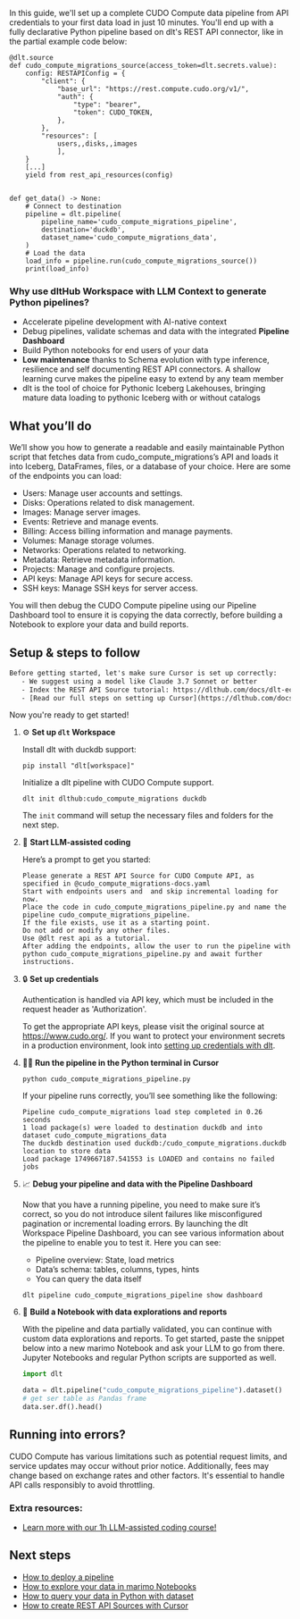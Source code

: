 In this guide, we'll set up a complete CUDO Compute data pipeline from API credentials to your first data load in just 10 minutes. You'll end up with a fully declarative Python pipeline based on dlt's REST API connector, like in the partial example code below:

```python-outcome
@dlt.source
def cudo_compute_migrations_source(access_token=dlt.secrets.value):
    config: RESTAPIConfig = {
        "client": {
            "base_url": "https://rest.compute.cudo.org/v1/",
            "auth": {
                "type": "bearer",
                "token": CUDO_TOKEN,
            },
        },
        "resources": [
            users,,disks,,images
            ],
    }
    [...]
    yield from rest_api_resources(config)


def get_data() -> None:
    # Connect to destination
    pipeline = dlt.pipeline(
        pipeline_name='cudo_compute_migrations_pipeline',
        destination='duckdb',
        dataset_name='cudo_compute_migrations_data', 
    )
    # Load the data
    load_info = pipeline.run(cudo_compute_migrations_source())
    print(load_info) 
```

### Why use dltHub Workspace with LLM Context to generate Python pipelines?

- Accelerate pipeline development with AI-native context
- Debug pipelines, validate schemas and data with the integrated **Pipeline Dashboard**
- Build Python notebooks for end users of your data
- **Low maintenance** thanks to Schema evolution with type inference, resilience and self documenting REST API connectors. A shallow learning curve makes the pipeline easy to extend by any team member
- dlt is the tool of choice for Pythonic Iceberg Lakehouses, bringing mature data loading to pythonic Iceberg with or without catalogs

## What you’ll do

We’ll show you how to generate a readable and easily maintainable Python script that fetches data from cudo_compute_migrations’s API and loads it into Iceberg, DataFrames, files, or a database of your choice. Here are some of the endpoints you can load:

- Users: Manage user accounts and settings.
- Disks: Operations related to disk management.
- Images: Manage server images.
- Events: Retrieve and manage events.
- Billing: Access billing information and manage payments.
- Volumes: Manage storage volumes.
- Networks: Operations related to networking.
- Metadata: Retrieve metadata information.
- Projects: Manage and configure projects.
- API keys: Manage API keys for secure access.
- SSH keys: Manage SSH keys for server access.

You will then debug the CUDO Compute pipeline using our Pipeline Dashboard tool to ensure it is copying the data correctly, before building a Notebook to explore your data and build reports.

## Setup & steps to follow

```default
Before getting started, let's make sure Cursor is set up correctly:
   - We suggest using a model like Claude 3.7 Sonnet or better
   - Index the REST API Source tutorial: https://dlthub.com/docs/dlt-ecosystem/verified-sources/rest_api/ and add it to context as **@dlt rest api**
   - [Read our full steps on setting up Cursor](https://dlthub.com/docs/dlt-ecosystem/llm-tooling/cursor-restapi#23-configuring-cursor-with-documentation)
```

Now you're ready to get started!

1. ⚙️ **Set up `dlt` Workspace**
    
    Install dlt with duckdb support:
    ```shell
    pip install "dlt[workspace]"
    ```

    Initialize a dlt pipeline with CUDO Compute support.
    ```shell
    dlt init dlthub:cudo_compute_migrations duckdb
    ```

    The `init` command will setup the necessary files and folders for the next step.
    
2. 🤠 **Start LLM-assisted coding**
    
    Here’s a prompt to get you started:
    
    ```prompt
    Please generate a REST API Source for CUDO Compute API, as specified in @cudo_compute_migrations-docs.yaml 
    Start with endpoints users and  and skip incremental loading for now. 
    Place the code in cudo_compute_migrations_pipeline.py and name the pipeline cudo_compute_migrations_pipeline. 
    If the file exists, use it as a starting point. 
    Do not add or modify any other files. 
    Use @dlt rest api as a tutorial. 
    After adding the endpoints, allow the user to run the pipeline with python cudo_compute_migrations_pipeline.py and await further instructions.
    ```

    
3. 🔒 **Set up credentials** 
    
    Authentication is handled via API key, which must be included in the request header as 'Authorization'.
    
    To get the appropriate API keys, please visit the original source at https://www.cudo.org/.
    If you want to protect your environment secrets in a production environment, look into [setting up credentials with dlt](https://dlthub.com/docs/walkthroughs/add_credentials).
    
4. 🏃‍♀️ **Run the pipeline in the Python terminal in Cursor**
    
    ```shell
    python cudo_compute_migrations_pipeline.py
    ```
    
    If your pipeline runs correctly, you’ll see something like the following:
    
    ```shell
    Pipeline cudo_compute_migrations load step completed in 0.26 seconds
    1 load package(s) were loaded to destination duckdb and into dataset cudo_compute_migrations_data
    The duckdb destination used duckdb:/cudo_compute_migrations.duckdb location to store data
    Load package 1749667187.541553 is LOADED and contains no failed jobs
    ```
    
5. 📈 **Debug your pipeline and data with the Pipeline Dashboard**

    Now that you have a running pipeline, you need to make sure it’s correct, so you do not introduce silent failures like misconfigured pagination or incremental loading errors. By launching the dlt Workspace Pipeline Dashboard, you can see various information about the pipeline to enable you to test it. Here you can see:
    - Pipeline overview: State, load metrics
    - Data’s schema: tables, columns, types, hints
    - You can query the data itself
    
    ```shell
    dlt pipeline cudo_compute_migrations_pipeline show dashboard
    ```
    
6. 🐍 **Build a Notebook with data explorations and reports**

    With the pipeline and data partially validated, you can continue with custom data explorations and reports. To get started, paste the snippet below into a new marimo Notebook and ask your LLM to go from there. Jupyter Notebooks and regular Python scripts are supported as well.

    
    ```python
    import dlt

   data = dlt.pipeline("cudo_compute_migrations_pipeline").dataset()
   # get ser table as Pandas frame
   data.ser.df().head()
    ```

## Running into errors?

CUDO Compute has various limitations such as potential request limits, and service updates may occur without prior notice. Additionally, fees may change based on exchange rates and other factors. It's essential to handle API calls responsibly to avoid throttling.

### Extra resources:

- [Learn more with our 1h LLM-assisted coding course!](https://www.youtube.com/watch?v=GGid70rnJuM)

## Next steps

- [How to deploy a pipeline](https://dlthub.com/docs/walkthroughs/deploy-a-pipeline)
- [How to explore your data in marimo Notebooks](https://dlthub.com/docs/general-usage/dataset-access/marimo)
- [How to query your data in Python with dataset](https://dlthub.com/docs/general-usage/dataset-access/dataset)
- [How to create REST API Sources with Cursor](https://dlthub.com/docs/dlt-ecosystem/llm-tooling/cursor-restapi)
